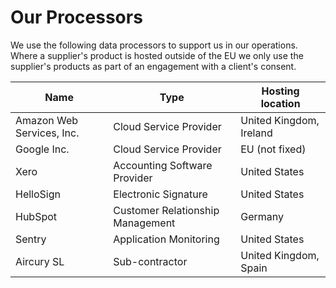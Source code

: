 # Our Processors

We use the following data processors to support us in our operations. Where a supplier's product is hosted outside of
the EU we only use the supplier's products as part of an engagement with a client's consent.

| Name                      | Type                             | Hosting location        | 
|---------------------------|----------------------------------|-------------------------|
| Amazon Web Services, Inc. | Cloud Service Provider           | United Kingdom, Ireland | 
| Google Inc.               | Cloud Service Provider           | EU (not fixed)          | 
| Xero                      | Accounting Software Provider     | United States           | 
| HelloSign                 | Electronic Signature             | United States           | 
| HubSpot                   | Customer Relationship Management | Germany                 | 
| Sentry                    | Application Monitoring           | United States           | 
| Aircury SL                | Sub-contractor                   | United Kingdom, Spain   |
